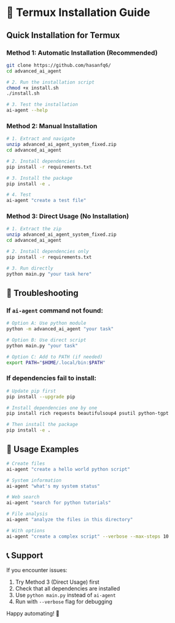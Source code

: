 # 📱 Termux Installation Guide

## Quick Installation for Termux

### Method 1: Automatic Installation (Recommended)
```bash
git clone https://github.com/hasanfq6/
cd advanced_ai_agent

# 2. Run the installation script
chmod +x install.sh
./install.sh

# 3. Test the installation
ai-agent --help
```

### Method 2: Manual Installation
```bash
# 1. Extract and navigate
unzip advanced_ai_agent_system_fixed.zip
cd advanced_ai_agent

# 2. Install dependencies
pip install -r requirements.txt

# 3. Install the package
pip install -e .

# 4. Test
ai-agent "create a test file"
```

### Method 3: Direct Usage (No Installation)
```bash
# 1. Extract the zip
unzip advanced_ai_agent_system_fixed.zip
cd advanced_ai_agent

# 2. Install dependencies only
pip install -r requirements.txt

# 3. Run directly
python main.py "your task here"
```

## 🔧 Troubleshooting

### If `ai-agent` command not found:
```bash
# Option A: Use python module
python -m advanced_ai_agent "your task"

# Option B: Use direct script
python main.py "your task"

# Option C: Add to PATH (if needed)
export PATH="$HOME/.local/bin:$PATH"
```

### If dependencies fail to install:
```bash
# Update pip first
pip install --upgrade pip

# Install dependencies one by one
pip install rich requests beautifulsoup4 psutil python-tgpt

# Then install the package
pip install -e .
```

## 🚀 Usage Examples

```bash
# Create files
ai-agent "create a hello world python script"

# System information
ai-agent "what's my system status"

# Web search
ai-agent "search for python tutorials"

# File analysis
ai-agent "analyze the files in this directory"

# With options
ai-agent "create a complex script" --verbose --max-steps 10
```

## 📞 Support

If you encounter issues:
1. Try Method 3 (Direct Usage) first
2. Check that all dependencies are installed
3. Use `python main.py` instead of `ai-agent`
4. Run with `--verbose` flag for debugging

Happy automating! 🤖
